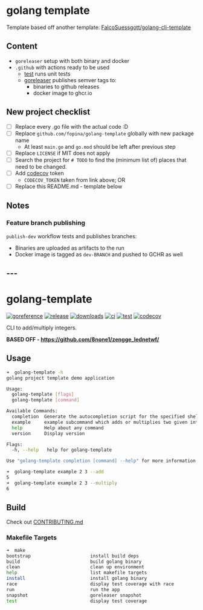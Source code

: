 # golang template

Template based off another template: [FalcoSuessgott/golang-cli-template](https://github.com/FalcoSuessgott/golang-cli-template/)

## Content

* `goreleaser` setup with both binary and docker
* `.github` with actions ready to be used
    * [test](.github/workflows/test.yml) runs unit tests
    * [goreleaser](.github/workflows/goreleaser.yml) publishes semver tags to:
      * binaries to github releases
      * docker image to ghcr.io

## New project checklist

* [ ] Replace every .go file with the actual code :D
* [ ] Replace `github.com/fopina/golang-template` globally with new package name
    * At least `main.go` and `go.mod` should be left after previous step
* [ ] Replace `LICENSE` if MIT does not apply
* [ ] Search the project for `# TODO` to find the (minimum list of) places that need to be changed.
* [ ] Add [codecov](https://app.codecov.io/github/fopina/) token
    * `CODECOV_TOKEN` taken from link above; OR
* [ ] Replace this README.md - template below

## Notes

### Feature branch publishing

`publish-dev` workflow tests and publishes branches:
* Binaries are uploaded as artifacts to the run
* Docker image is tagged as `dev-BRANCH` and pushed to GCHR as well

## ---

# golang-template

[![goreference](https://pkg.go.dev/badge/github.com/fopina/golang-template.svg)](https://pkg.go.dev/github.com/fopina/golang-template)
[![release](https://img.shields.io/github/v/release/fopina/golang-template)](https://github.com/fopina/golang-template/releases)
[![downloads](https://img.shields.io/github/downloads/fopina/golang-template/total.svg)](https://github.com/fopina/golang-template/releases)
[![ci](https://github.com/fopina/golang-template/actions/workflows/publish-main.yml/badge.svg)](https://github.com/fopina/golang-template/actions/workflows/publish-main.yml)
[![test](https://github.com/fopina/golang-template/actions/workflows/test.yml/badge.svg)](https://github.com/fopina/golang-template/actions/workflows/test.yml)
[![codecov](https://codecov.io/github/fopina/golang-template/graph/badge.svg)](https://codecov.io/github/fopina/golang-template)


CLI to add/multiply integers.

**BASED OFF - https://github.com/8none1/zengge_lednetwf/**

## Usage

```sh
➜  golang-template -h
golang project template demo application

Usage:
  golang-template [flags]
  golang-template [command]

Available Commands:
  completion  Generate the autocompletion script for the specified shell
  example     example subcommand which adds or multiplies two given integers
  help        Help about any command
  version     Display version

Flags:
  -h, --help   help for golang-template

Use "golang-template completion [command] --help" for more information about a command.
```

```sh
➜  golang-template example 2 3 --add
5
➜  golang-template example 2 3 --multiply
6
```

## Build

Check out [CONTRIBUTING.md](CONTRIBUTING.md)

### Makefile Targets
```sh
➜  make
bootstrap                      install build deps
build                          build golang binary
clean                          clean up environment
help                           list makefile targets
install                        install golang binary
race                           display test coverage with race
run                            run the app
snapshot                       goreleaser snapshot
test                           display test coverage
```
